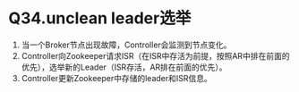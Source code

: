 # Q34.unclean leader选举

1. 当一个Broker节点出现故障，Controller会监测到节点变化。
2. Controller向Zookeeper请求ISR（在ISR中存活为前提，按照AR中排在前面的优先），选举新的Leader（ISR存活，AR排在前面的优先）。
3. Controller更新Zookeeper中存储的leader和ISR信息。